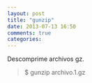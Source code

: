 ```yaml
---
layout: post
title: "gunzip"
date: 2013-07-13 16:50
comments: true
categories: 
---
```

Descomprime archivos gz.

>$ gunzip archivo.1.gz

